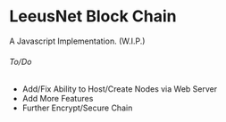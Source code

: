 # LeeusNet Block Chain

A Javascript Implementation. (W.I.P.)

###### To/Do
- Add/Fix Ability to Host/Create Nodes via Web Server
- Add More Features
- Further Encrypt/Secure Chain
